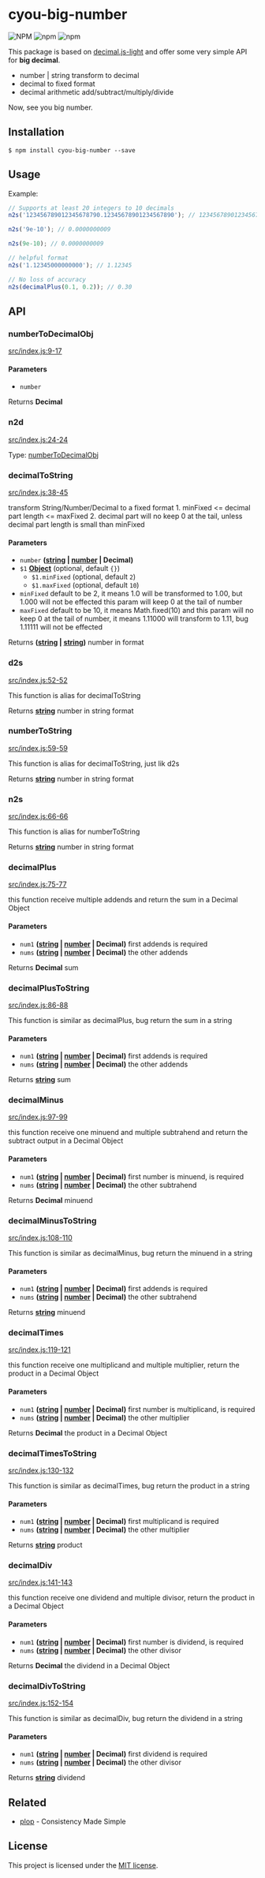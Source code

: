 # cyou-big-number

![NPM](https://img.shields.io/npm/l/cyou-big-number)
![npm](https://img.shields.io/npm/v/cyou-big-number)
![npm](https://img.shields.io/npm/dy/cyou-big-number)

This package is based on [decimal.js-light](https://www.npmjs.com/package/decimal.js-light) and offer some very simple API for **big decimal**.

-   number | string transform to decimal
-   decimal to fixed format
-   decimal arithmetic add/subtract/multiply/divide

Now, see you big number.

## Installation

```console
$ npm install cyou-big-number --save
```

## Usage

Example:

```javascript
// Supports at least 20 integers to 10 decimals
n2s('123456789012345678790.12345678901234567890'); // 123456789012345678790.123456789

n2s('9e-10'); // 0.0000000009

n2s(9e-10); // 0.0000000009

// helpful format
n2s('1.12345000000000'); // 1.12345

// No loss of accuracy
n2s(decimalPlus(0.1, 0.2)); // 0.30
```

## API

<!-- Generated by documentation.js. Update this documentation by updating the source code. -->

### numberToDecimalObj

[src/index.js:9-17](https://git@github.com/:teeeemoji/cyou-big-number/blob/e8011f3cd79904e3ee7cd254d9de4ac45356d54f/src/index.js#L9-L17 "Source code on GitHub")

#### Parameters

-   `number`  

Returns **Decimal** 

### n2d

[src/index.js:24-24](https://git@github.com/:teeeemoji/cyou-big-number/blob/e8011f3cd79904e3ee7cd254d9de4ac45356d54f/src/index.js#L24-L24 "Source code on GitHub")

Type: [numberToDecimalObj](#numbertodecimalobj)

### decimalToString

[src/index.js:38-45](https://git@github.com/:teeeemoji/cyou-big-number/blob/e8011f3cd79904e3ee7cd254d9de4ac45356d54f/src/index.js#L38-L45 "Source code on GitHub")

transform String/Number/Decimal to a fixed format
 1\. minFixed &lt;= decimal part length &lt;= maxFixed
 2\. decimal part will no keep 0 at the tail, unless decimal part length is small than minFixed

#### Parameters

-   `number` **([string](https://developer.mozilla.org/docs/Web/JavaScript/Reference/Global_Objects/String) \| [number](https://developer.mozilla.org/docs/Web/JavaScript/Reference/Global_Objects/Number) | Decimal)** 
-   `$1` **[Object](https://developer.mozilla.org/docs/Web/JavaScript/Reference/Global_Objects/Object)**  (optional, default `{}`)
    -   `$1.minFixed`   (optional, default `2`)
    -   `$1.maxFixed`   (optional, default `10`)
-   `minFixed`  default to be 2, it means 1.0 will be transformed to 1.00, but 1.000 will not be effected
           this param will keep 0 at the tail of number
-   `maxFixed`  default to be 10, it means Math.fixed(10) and this param will no keep 0 at the tail of number,
           it means 1.11000 will transform to 1.11, bug 1.11111 will not be effected

Returns **([string](https://developer.mozilla.org/docs/Web/JavaScript/Reference/Global_Objects/String) \| [string](https://developer.mozilla.org/docs/Web/JavaScript/Reference/Global_Objects/String))** number in format

### d2s

[src/index.js:52-52](https://git@github.com/:teeeemoji/cyou-big-number/blob/e8011f3cd79904e3ee7cd254d9de4ac45356d54f/src/index.js#L52-L52 "Source code on GitHub")

This function is alias for decimalToString

Returns **[string](https://developer.mozilla.org/docs/Web/JavaScript/Reference/Global_Objects/String)** number in string format

### numberToString

[src/index.js:59-59](https://git@github.com/:teeeemoji/cyou-big-number/blob/e8011f3cd79904e3ee7cd254d9de4ac45356d54f/src/index.js#L59-L59 "Source code on GitHub")

This function is alias for decimalToString, just lik d2s

Returns **[string](https://developer.mozilla.org/docs/Web/JavaScript/Reference/Global_Objects/String)** number in string format

### n2s

[src/index.js:66-66](https://git@github.com/:teeeemoji/cyou-big-number/blob/e8011f3cd79904e3ee7cd254d9de4ac45356d54f/src/index.js#L66-L66 "Source code on GitHub")

This function is alias for numberToString

Returns **[string](https://developer.mozilla.org/docs/Web/JavaScript/Reference/Global_Objects/String)** number in string format

### decimalPlus

[src/index.js:75-77](https://git@github.com/:teeeemoji/cyou-big-number/blob/e8011f3cd79904e3ee7cd254d9de4ac45356d54f/src/index.js#L75-L77 "Source code on GitHub")

this function receive multiple addends and return the sum in a Decimal Object

#### Parameters

-   `num1` **([string](https://developer.mozilla.org/docs/Web/JavaScript/Reference/Global_Objects/String) \| [number](https://developer.mozilla.org/docs/Web/JavaScript/Reference/Global_Objects/Number) | Decimal)** first addends is required
-   `nums` **([string](https://developer.mozilla.org/docs/Web/JavaScript/Reference/Global_Objects/String) \| [number](https://developer.mozilla.org/docs/Web/JavaScript/Reference/Global_Objects/Number) | Decimal)** the other addends

Returns **Decimal** sum

### decimalPlusToString

[src/index.js:86-88](https://git@github.com/:teeeemoji/cyou-big-number/blob/e8011f3cd79904e3ee7cd254d9de4ac45356d54f/src/index.js#L86-L88 "Source code on GitHub")

This function is similar as decimalPlus, bug return the sum in a string

#### Parameters

-   `num1` **([string](https://developer.mozilla.org/docs/Web/JavaScript/Reference/Global_Objects/String) \| [number](https://developer.mozilla.org/docs/Web/JavaScript/Reference/Global_Objects/Number) | Decimal)** first addends is required
-   `nums` **([string](https://developer.mozilla.org/docs/Web/JavaScript/Reference/Global_Objects/String) \| [number](https://developer.mozilla.org/docs/Web/JavaScript/Reference/Global_Objects/Number) | Decimal)** the other addends

Returns **[string](https://developer.mozilla.org/docs/Web/JavaScript/Reference/Global_Objects/String)** sum

### decimalMinus

[src/index.js:97-99](https://git@github.com/:teeeemoji/cyou-big-number/blob/e8011f3cd79904e3ee7cd254d9de4ac45356d54f/src/index.js#L97-L99 "Source code on GitHub")

this function receive one minuend and multiple subtrahend and return the subtract output in a Decimal Object

#### Parameters

-   `num1` **([string](https://developer.mozilla.org/docs/Web/JavaScript/Reference/Global_Objects/String) \| [number](https://developer.mozilla.org/docs/Web/JavaScript/Reference/Global_Objects/Number) | Decimal)** first number is minuend, is required
-   `nums` **([string](https://developer.mozilla.org/docs/Web/JavaScript/Reference/Global_Objects/String) \| [number](https://developer.mozilla.org/docs/Web/JavaScript/Reference/Global_Objects/Number) | Decimal)** the other subtrahend

Returns **Decimal** minuend

### decimalMinusToString

[src/index.js:108-110](https://git@github.com/:teeeemoji/cyou-big-number/blob/e8011f3cd79904e3ee7cd254d9de4ac45356d54f/src/index.js#L108-L110 "Source code on GitHub")

This function is similar as decimalMinus, bug return the minuend in a string

#### Parameters

-   `num1` **([string](https://developer.mozilla.org/docs/Web/JavaScript/Reference/Global_Objects/String) \| [number](https://developer.mozilla.org/docs/Web/JavaScript/Reference/Global_Objects/Number) | Decimal)** first addends is required
-   `nums` **([string](https://developer.mozilla.org/docs/Web/JavaScript/Reference/Global_Objects/String) \| [number](https://developer.mozilla.org/docs/Web/JavaScript/Reference/Global_Objects/Number) | Decimal)** the other subtrahend

Returns **[string](https://developer.mozilla.org/docs/Web/JavaScript/Reference/Global_Objects/String)** minuend

### decimalTimes

[src/index.js:119-121](https://git@github.com/:teeeemoji/cyou-big-number/blob/e8011f3cd79904e3ee7cd254d9de4ac45356d54f/src/index.js#L119-L121 "Source code on GitHub")

this function receive one multiplicand and multiple multiplier, return the product in a Decimal Object

#### Parameters

-   `num1` **([string](https://developer.mozilla.org/docs/Web/JavaScript/Reference/Global_Objects/String) \| [number](https://developer.mozilla.org/docs/Web/JavaScript/Reference/Global_Objects/Number) | Decimal)** first number is multiplicand, is required
-   `nums` **([string](https://developer.mozilla.org/docs/Web/JavaScript/Reference/Global_Objects/String) \| [number](https://developer.mozilla.org/docs/Web/JavaScript/Reference/Global_Objects/Number) | Decimal)** the other multiplier

Returns **Decimal** the product in a Decimal Object

### decimalTimesToString

[src/index.js:130-132](https://git@github.com/:teeeemoji/cyou-big-number/blob/e8011f3cd79904e3ee7cd254d9de4ac45356d54f/src/index.js#L130-L132 "Source code on GitHub")

This function is similar as decimalTimes, bug return the product in a string

#### Parameters

-   `num1` **([string](https://developer.mozilla.org/docs/Web/JavaScript/Reference/Global_Objects/String) \| [number](https://developer.mozilla.org/docs/Web/JavaScript/Reference/Global_Objects/Number) | Decimal)** first multiplicand is required
-   `nums` **([string](https://developer.mozilla.org/docs/Web/JavaScript/Reference/Global_Objects/String) \| [number](https://developer.mozilla.org/docs/Web/JavaScript/Reference/Global_Objects/Number) | Decimal)** the other multiplier

Returns **[string](https://developer.mozilla.org/docs/Web/JavaScript/Reference/Global_Objects/String)** product

### decimalDiv

[src/index.js:141-143](https://git@github.com/:teeeemoji/cyou-big-number/blob/e8011f3cd79904e3ee7cd254d9de4ac45356d54f/src/index.js#L141-L143 "Source code on GitHub")

this function receive one dividend and multiple divisor, return the product in a Decimal Object

#### Parameters

-   `num1` **([string](https://developer.mozilla.org/docs/Web/JavaScript/Reference/Global_Objects/String) \| [number](https://developer.mozilla.org/docs/Web/JavaScript/Reference/Global_Objects/Number) | Decimal)** first number is dividend, is required
-   `nums` **([string](https://developer.mozilla.org/docs/Web/JavaScript/Reference/Global_Objects/String) \| [number](https://developer.mozilla.org/docs/Web/JavaScript/Reference/Global_Objects/Number) | Decimal)** the other divisor

Returns **Decimal** the dividend in a Decimal Object

### decimalDivToString

[src/index.js:152-154](https://git@github.com/:teeeemoji/cyou-big-number/blob/e8011f3cd79904e3ee7cd254d9de4ac45356d54f/src/index.js#L152-L154 "Source code on GitHub")

This function is similar as decimalDiv, bug return the dividend in a string

#### Parameters

-   `num1` **([string](https://developer.mozilla.org/docs/Web/JavaScript/Reference/Global_Objects/String) \| [number](https://developer.mozilla.org/docs/Web/JavaScript/Reference/Global_Objects/Number) | Decimal)** first dividend is required
-   `nums` **([string](https://developer.mozilla.org/docs/Web/JavaScript/Reference/Global_Objects/String) \| [number](https://developer.mozilla.org/docs/Web/JavaScript/Reference/Global_Objects/Number) | Decimal)** the other divisor

Returns **[string](https://developer.mozilla.org/docs/Web/JavaScript/Reference/Global_Objects/String)** dividend

## Related

-   [plop][plop] - Consistency Made Simple

## License

This project is licensed under the [MIT license](LICENSE).

[plop]: https://github.com/amwmedia/plop
